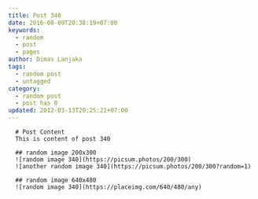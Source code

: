 ```yaml
---
title: Post 340
date: 2016-08-09T20:38:19+07:00
keywords:
  - random
  - post
  - pages
author: Dimas Lanjaka
tags:
  - random post
  - untagged
category:
  - random post
  - post has 0
updated: 2012-03-13T20:25:21+07:00
---
```


      # Post Content
      This is content of post 340

      ## random image 200x300
      ![random image 340](https://picsum.photos/200/300)
      ![another random image 340](https://picsum.photos/200/300?random=1)

      ## random image 640x480
      ![random image 340](https://placeimg.com/640/480/any)
      